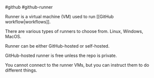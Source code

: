 #github #github-runner

Runner is a virtual machine (VM) used to run [[GitHub workflow|workflows]].

There are various types of runners to choose from. Linux, Windows, MacOS.

Runner can be either GitHub-hosted or self-hosted.

GitHub-hosted runner is free unless the repo is private.

You cannot connect to the runner VMs, but you can instruct them to do different things.